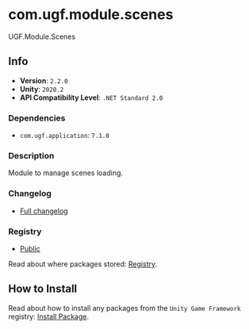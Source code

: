 # com.ugf.module.scenes

UGF.Module.Scenes

## Info

- **Version**: `2.2.0`
- **Unity**: `2020.2`
- **API Compatibility Level**: `.NET Standard 2.0`

### Dependencies

- `com.ugf.application`: `7.1.0`


### Description

Module to manage scenes loading.

### Changelog

- [Full changelog](changelog.md)

### Registry

- [Public](https://bintray.com/unity-game-framework/public)

Read about where packages stored: [Registry](https://github.com/unity-game-framework/organization/blob/master/docs/registry.md).

## How to Install

Read about how to install any packages from the `Unity Game Framework` registry: [Install Package](https://github.com/unity-game-framework/organization/blob/master/docs/install-packages.md).
